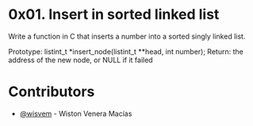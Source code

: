 # 0x01. Insert in sorted linked list

Write a function in C that inserts a number into a sorted singly linked list.

Prototype: listint_t *insert_node(listint_t **head, int number);
Return: the address of the new node, or NULL if it failed

# Contributors
- [@wisvem](https://www.github.com/wisvem) - Wiston Venera Macías
